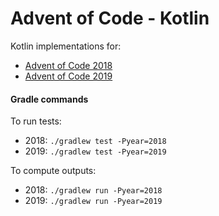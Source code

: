# Advent of Code - Kotlin
Kotlin implementations for:
 * [Advent of Code 2018](https://adventofcode.com/2018) 
 * [Advent of Code 2019](https://adventofcode.com/2019)

#### Gradle commands
To run tests:

* 2018: `./gradlew test -Pyear=2018`
* 2019: `./gradlew test -Pyear=2019`

To compute outputs:
* 2018: `./gradlew run -Pyear=2018`
* 2019: `./gradlew run -Pyear=2019`
